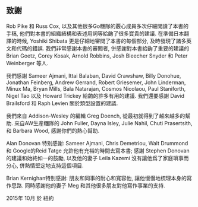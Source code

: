 ## 致謝

Rob Pike 和 Russ Cox, 以及其他很多Go糰隊的覈心成員多次仔細閲讀了本書的手稿,
他們對本書的組織結構和表述用詞等給齣了很多寶貴的建議. 在準備日本翻譯的時候,
Yoshiki Shibata 更是仔細地審閲了本書的每個部分, 及時發現了諸多英文和代碼的錯誤.
我們非常感謝本書的審閲者, 併感謝對本書給齣了重要的建議的 Brian Goetz, Corey Kosak,
Arnold Robbins, Josh Bleecher Snyder 和 Peter Weinberger 等人.

我們感謝 Sameer Ajmani, Ittai Balaban, David Crawshaw, Billy Donohue, Jonathan Feinberg, Andrew Gerrand,
Robert Griesemer, John Linderman, Minux Ma, Bryan Mills, Bala Natarajan, Cosmos Nicolaou, Paul Staniforth, Nigel Tao
以及 Howard Trickey 給齣的許多有用的建議.
我們還要感謝 David Brailsford 和 Raph Levien 關於類型設置的建議.

我們來自 Addison-Wesley 的編輯 Greg Doench, 從最初就得到了越來越多的幫助.
來自AW生産糰隊的 John Fuller, Dayna Isley, Julie Nahil, Chuti Prasertsith, 和 Barbara Wood,
感謝你們的熱心幫助.

Alan Donovan 特别感謝: Sameer Ajmani, Chris Demetriou, Walt Drummond 和 Google的Reid Tatge 允許他有充裕的時間去寫本書;
感謝 Stephen Donovan 的建議和始終如一的鼓勵, 以及他的妻子 Leila Kazemi 沒有讓他爲了家庭瑣事而分心, 併熱情堅定地支持這個項目.

Brian Kernighan特别感謝: 朋友和同事的耐心和寬容他, 讓他慢慢地梳理本身的寫作思路.
同時感謝他的妻子 Meg 和其他很多朋友對他寫作事業的支持.

2015年 10月 於 紐約


